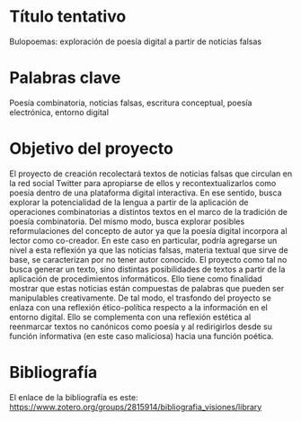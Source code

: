 # Título tentativo
Bulopoemas: exploración de poesía digital a partir de noticias falsas

# Palabras clave
Poesía combinatoria, noticias falsas, escritura conceptual, poesía electrónica, entorno digital

# Objetivo del proyecto
El proyecto de creación recolectará textos de noticias falsas que circulan en la red social Twitter para apropiarse de ellos y recontextualizarlos como poesía dentro de una plataforma digital interactiva. En ese sentido, busca explorar la potencialidad de la lengua a partir de la aplicación de operaciones combinatorias a distintos textos en el marco de la tradición de poesía combinatoria. Del mismo modo, busca explorar posibles reformulaciones del concepto de autor ya que la poesía digital incorpora al lector como co-creador. En este caso en particular, podría agregarse un nivel a esta reflexión ya que las noticias falsas, materia textual que sirve de base, se caracterizan por no tener autor conocido.
El proyecto como tal no busca generar un texto, sino distintas posibilidades de textos a partir de la aplicación de procedimientos informáticos. Ello tiene como finalidad mostrar que estas noticias están compuestas de palabras que pueden ser manipulables creativamente. De tal modo, el trasfondo del proyecto se enlaza con una reflexión ético-política respecto a la información en el entorno digital. Ello se complementa con una reflexión estética al reenmarcar textos no canónicos como poesía y al redirigirlos desde su función informativa (en este caso maliciosa) hacia una función poética.


# Bibliografía
El enlace de la bibliografía es este: https://www.zotero.org/groups/2815914/bibliografia_visiones/library
